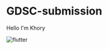 # GDSC-submission
Hello I'm Khory

![flutter](https://user-images.githubusercontent.com/89562596/134797072-ee69a3c4-9183-4067-a6df-9c6d3b20c187.jpeg)
